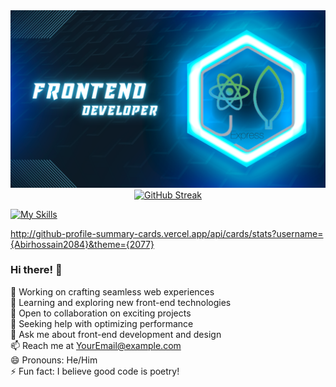 <div align="center">
  <img src="https://github.com/Abirhossain2084/Abirhossain2084/blob/main/images/Git%20Cover%20Abir.png?raw=true" alt="Web Developer">
</div>

<div align="center">
  <a href="https://git.io/streak-stats">
    <img src="https://github-readme-streak-stats.herokuapp.com?user=Abirhossain2084&theme=windows-dark&card_width=500" alt="GitHub Streak" />
  </a>
</div>




[![My Skills](https://skillicons.dev/icons?i=js,html,css,wasm)](https://skillicons.dev)




http://github-profile-summary-cards.vercel.app/api/cards/stats?username={Abirhossain2084}&theme={2077}

### Hi there! 👋

🔭 Working on crafting seamless web experiences  
🌱 Learning and exploring new front-end technologies  
👯 Open to collaboration on exciting projects  
🤔 Seeking help with optimizing performance  
💬 Ask me about front-end development and design  
📫 Reach me at [YourEmail@example.com](mailto:YourEmail@example.com)  
😄 Pronouns: He/Him  
⚡ Fun fact: I believe good code is poetry!
